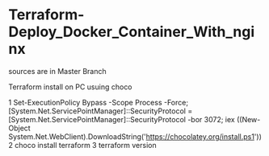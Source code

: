 # Terraform-Deploy_Docker_Container_With_nginx

sources are in Master Branch

Terraform install on PC usuing choco

1 Set-ExecutionPolicy Bypass -Scope Process -Force; [System.Net.ServicePointManager]::SecurityProtocol = [System.Net.ServicePointManager]::SecurityProtocol -bor 3072; iex ((New-Object System.Net.WebClient).DownloadString('https://chocolatey.org/install.ps1'))
2 choco install terraform
3 terraform version
